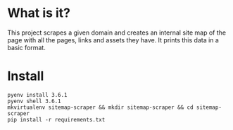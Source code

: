 # What is it?

This project scrapes a given domain and creates an internal site map of the page with all the pages, links and assets they have. It prints this data in a basic format.

# Install

    pyenv install 3.6.1
    pyenv shell 3.6.1
    mkvirtualenv sitemap-scraper && mkdir sitemap-scraper && cd sitemap-scraper
    pip install -r requirements.txt
